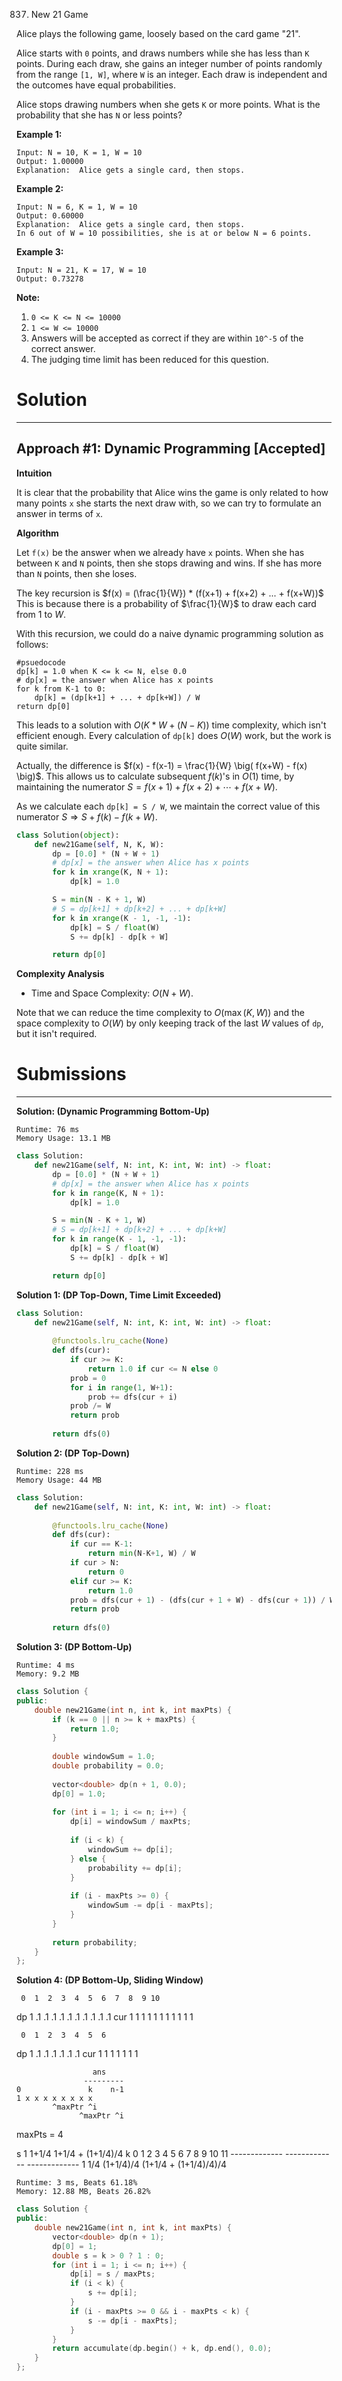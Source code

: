 837. New 21 Game

Alice plays the following game, loosely based on the card game "21".

Alice starts with `0` points, and draws numbers while she has less than `K` points.  During each draw, she gains an integer number of points randomly from the range `[1, W]`, where `W` is an integer.  Each draw is independent and the outcomes have equal probabilities.

Alice stops drawing numbers when she gets `K` or more points.  What is the probability that she has `N` or less points?

**Example 1:**

```
Input: N = 10, K = 1, W = 10
Output: 1.00000
Explanation:  Alice gets a single card, then stops.
```

**Example 2:**

```
Input: N = 6, K = 1, W = 10
Output: 0.60000
Explanation:  Alice gets a single card, then stops.
In 6 out of W = 10 possibilities, she is at or below N = 6 points.
```

**Example 3:**

```
Input: N = 21, K = 17, W = 10
Output: 0.73278
```

**Note:**

1. `0 <= K <= N <= 10000`
1. `1 <= W <= 10000`
1. Answers will be accepted as correct if they are within `10^-5` of the correct answer.
1. The judging time limit has been reduced for this question.

# Solution
---
## Approach #1: Dynamic Programming [Accepted]
**Intuition**

It is clear that the probability that Alice wins the game is only related to how many points `x` she starts the next draw with, so we can try to formulate an answer in terms of `x`.

**Algorithm**

Let `f(x)` be the answer when we already have `x` points. When she has between `K` and `N` points, then she stops drawing and wins. If she has more than `N` points, then she loses.

The key recursion is $f(x) = (\frac{1}{W}) * (f(x+1) + f(x+2) + ... + f(x+W))$ This is because there is a probability of $\frac{1}{W}$ to draw each card from $1$ to $W$.

With this recursion, we could do a naive dynamic programming solution as follows:

```
#psuedocode
dp[k] = 1.0 when K <= k <= N, else 0.0
# dp[x] = the answer when Alice has x points
for k from K-1 to 0:
    dp[k] = (dp[k+1] + ... + dp[k+W]) / W
return dp[0]
```

This leads to a solution with $O(K*W + (N-K))$ time complexity, which isn't efficient enough. Every calculation of `dp[k]` does $O(W)$ work, but the work is quite similar.

Actually, the difference is $f(x) - f(x-1) = \frac{1}{W} \big( f(x+W) - f(x) \big)$. This allows us to calculate subsequent $f(k)$'s in $O(1)$ time, by maintaining the numerator $S = f(x+1) + f(x+2) + \cdots + f(x+W)$.

As we calculate each `dp[k] = S / W`, we maintain the correct value of this numerator $S \Rightarrow S + f(k) - f(k+W)$.

```python
class Solution(object):
    def new21Game(self, N, K, W):
        dp = [0.0] * (N + W + 1)
        # dp[x] = the answer when Alice has x points
        for k in xrange(K, N + 1):
            dp[k] = 1.0

        S = min(N - K + 1, W)
        # S = dp[k+1] + dp[k+2] + ... + dp[k+W]
        for k in xrange(K - 1, -1, -1):
            dp[k] = S / float(W)
            S += dp[k] - dp[k + W]

        return dp[0]
```

**Complexity Analysis**

* Time and Space Complexity: $O(N + W)$.

Note that we can reduce the time complexity to $O(\max(K, W))$ and the space complexity to $O(W)$ by only keeping track of the last $W$ values of `dp`, but it isn't required.

# Submissions
---
**Solution: (Dynamic Programming Bottom-Up)**
```
Runtime: 76 ms
Memory Usage: 13.1 MB
```
```python
class Solution:
    def new21Game(self, N: int, K: int, W: int) -> float:
        dp = [0.0] * (N + W + 1)
        # dp[x] = the answer when Alice has x points
        for k in range(K, N + 1):
            dp[k] = 1.0

        S = min(N - K + 1, W)
        # S = dp[k+1] + dp[k+2] + ... + dp[k+W]
        for k in range(K - 1, -1, -1):
            dp[k] = S / float(W)
            S += dp[k] - dp[k + W]

        return dp[0]
```

**Solution 1: (DP Top-Down, Time Limit Exceeded)**
```python
class Solution:
    def new21Game(self, N: int, K: int, W: int) -> float:
        
        @functools.lru_cache(None)
        def dfs(cur):
            if cur >= K:
                return 1.0 if cur <= N else 0
            prob = 0
            for i in range(1, W+1):
                prob += dfs(cur + i)
            prob /= W
            return prob
    
        return dfs(0)
```

**Solution 2: (DP Top-Down)**
```
Runtime: 228 ms
Memory Usage: 44 MB
```
```python
class Solution:
    def new21Game(self, N: int, K: int, W: int) -> float:
        
        @functools.lru_cache(None)
        def dfs(cur):
            if cur == K-1:
                return min(N-K+1, W) / W
            if cur > N:
                return 0
            elif cur >= K:
                return 1.0
            prob = dfs(cur + 1) - (dfs(cur + 1 + W) - dfs(cur + 1)) / W
            return prob
    
        return dfs(0)
```

**Solution 3: (DP Bottom-Up)**
```
Runtime: 4 ms
Memory: 9.2 MB
```
```c++
class Solution {
public:
    double new21Game(int n, int k, int maxPts) {
        if (k == 0 || n >= k + maxPts) {
            return 1.0;
        }
        
        double windowSum = 1.0;
        double probability = 0.0;
        
        vector<double> dp(n + 1, 0.0);
        dp[0] = 1.0;
        
        for (int i = 1; i <= n; i++) {
            dp[i] = windowSum / maxPts;
            
            if (i < k) {
                windowSum += dp[i];
            } else {
                probability += dp[i];
            }
            
            if (i - maxPts >= 0) {
                windowSum -= dp[i - maxPts];
            }
        }
        
        return probability;
    }
};
```

**Solution 4: (DP Bottom-Up, Sliding Window)**

     0  1  2  3  4  5  6  7  8  9 10
dp   1 .1 .1 .1 .1 .1 .1 .1 .1 .1 .1
cur  1  1  1  1  1  1  1  1  1  1  1
    

     0  1  2  3  4  5  6
dp   1 .1 .1 .1 .1 .1 .1
cur  1  1  1  1  1  1  1


                     ans
                   ---------
    0               k    n-1
    1 x x x x x x x x
            ^maxPtr ^i 
                  ^maxPtr ^i


maxPts = 4

s   1 1+1/4
          1+1/4 + (1+1/4)/4               k
    0  1  2  3  4  5  6  7  8  9  10  11
    -------------
       -------------
          -------------
    1 1/4
        (1+1/4)/4
           (1+1/4 + (1+1/4)/4)/4

```
Runtime: 3 ms, Beats 61.18%
Memory: 12.88 MB, Beats 26.82%
```
```c++
class Solution {
public:
    double new21Game(int n, int k, int maxPts) {
        vector<double> dp(n + 1);
        dp[0] = 1;
        double s = k > 0 ? 1 : 0;
        for (int i = 1; i <= n; i++) {
            dp[i] = s / maxPts;
            if (i < k) {
                s += dp[i];
            }
            if (i - maxPts >= 0 && i - maxPts < k) {
                s -= dp[i - maxPts];
            }
        }
        return accumulate(dp.begin() + k, dp.end(), 0.0);
    }
};
```
